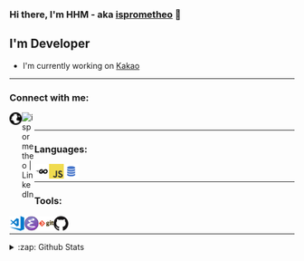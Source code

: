 ### Hi there, I'm HHM - aka [isprometheo][website] 👋

## I'm Developer
- I'm currently working on [Kakao](https://www.kakaocorp.com)

---

### Connect with me:

[<img align="left" alt="blog" width="22px" src="https://raw.githubusercontent.com/iconic/open-iconic/master/svg/globe.svg" />][website]

[<img align="left" alt="ispormetheo | LinkedIn" width="22px" src="https://cdn.jsdelivr.net/npm/simple-icons@v3/icons/linkedin.svg" />][linkedin]

<br>

---

### Languages:

<img align="left" alt="JavaScript" width="26px" src="https://raw.githubusercontent.com/github/explore/80688e429a7d4ef2fca1e82350fe8e3517d3494d/topics/go/go.png" />

<img align="left" alt="JavaScript" width="26px" src="https://raw.githubusercontent.com/github/explore/80688e429a7d4ef2fca1e82350fe8e3517d3494d/topics/javascript/javascript.png" />

<img align="left" alt="SQL" width="26px" src="https://raw.githubusercontent.com/github/explore/80688e429a7d4ef2fca1e82350fe8e3517d3494d/topics/sql/sql.png" />


<br>

---

### Tools:

<img align="left" alt="Visual Studio Code" width="26px" src="https://raw.githubusercontent.com/github/explore/80688e429a7d4ef2fca1e82350fe8e3517d3494d/topics/visual-studio-code/visual-studio-code.png" />

<img align="left" alt="Visual Studio Code" width="26px" src="https://raw.githubusercontent.com/github/explore/80688e429a7d4ef2fca1e82350fe8e3517d3494d/topics/emacs/emacs.png" />

<img align="left" alt="Git" width="26px" src="https://raw.githubusercontent.com/github/explore/80688e429a7d4ef2fca1e82350fe8e3517d3494d/topics/git/git.png" />

<img align="left" alt="GitHub" width="26px" src="https://raw.githubusercontent.com/github/explore/78df643247d429f6cc873026c0622819ad797942/topics/github/github.png" />

<br>

---

<details>
  <summary>:zap: Github Stats</summary>

  ![isprometheo's github stats](https://github-readme-stats.vercel.app/api?username=isprometheo&hide=contribs,prs)
</details>



[website]: https://prometheo.tistory.com
[linkedin]: https://www.linkedin.com/in/hyun-min-han-72aba21b

<!--
**isprometheo/isprometheo** is a ✨ _special_ ✨ repository because its `README.md` (this file) appears on your GitHub profile.

Here are some ideas to get you started:

- 🔭 I’m currently working on ...
- 🌱 I’m currently learning ...
- 👯 I’m looking to collaborate on ...
- 🤔 I’m looking for help with ...
- 💬 Ask me about ...
- 📫 How to reach me: ...
- 😄 Pronouns: ...
- ⚡ Fun fact: ...
-->
